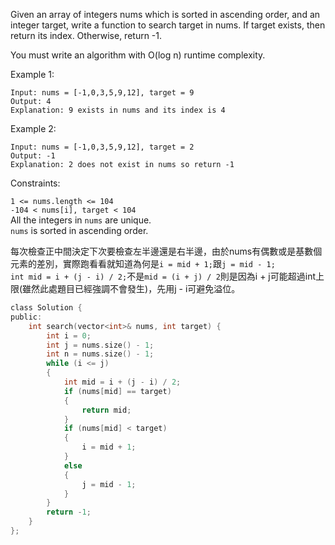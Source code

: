 Given an array of integers nums which is sorted in ascending order, and an integer target, write a function to search target in nums. If target exists, then return its index. Otherwise, return -1.

You must write an algorithm with O(log n) runtime complexity.

 

Example 1:
```
Input: nums = [-1,0,3,5,9,12], target = 9
Output: 4
Explanation: 9 exists in nums and its index is 4
```
Example 2:
```
Input: nums = [-1,0,3,5,9,12], target = 2
Output: -1
Explanation: 2 does not exist in nums so return -1
 ```

Constraints:

```1 <= nums.length <= 104```  
```-104 < nums[i], target < 104```  
All the integers in ```nums``` are unique.  
```nums``` is sorted in ascending order.

每次檢查正中間決定下次要檢查左半邊還是右半邊，由於nums有偶數或是基數個元素的差別，實際跑看看就知道為何是```i = mid + 1;```跟```j = mid - 1;```  
```int mid = i + (j - i) / 2;```不是```mid = (i + j) / 2```則是因為i + j可能超過int上限(雖然此處題目已經強調不會發生)，先用j - i可避免溢位。

```c
class Solution {
public:
    int search(vector<int>& nums, int target) {
        int i = 0;
        int j = nums.size() - 1;
        int n = nums.size() - 1;
        while (i <= j)
        {
            int mid = i + (j - i) / 2;
            if (nums[mid] == target)
            {
                return mid;
            }
            if (nums[mid] < target)
            {
                i = mid + 1;
            }
            else
            {
                j = mid - 1;
            }
        }
        return -1;
    }
};
```
